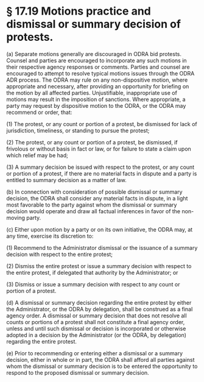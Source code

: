 # § 17.19   Motions practice and dismissal or summary decision of protests.

(a) Separate motions generally are discouraged in ODRA bid protests. Counsel and parties are encouraged to incorporate any such motions in their respective agency responses or comments. Parties and counsel are encouraged to attempt to resolve typical motions issues through the ODRA ADR process. The ODRA may rule on any non-dispositive motion, where appropriate and necessary, after providing an opportunity for briefing on the motion by all affected parties. Unjustifiable, inappropriate use of motions may result in the imposition of sanctions. Where appropriate, a party may request by dispositive motion to the ODRA, or the ODRA may recommend or order, that:


(1) The protest, or any count or portion of a protest, be dismissed for lack of jurisdiction, timeliness, or standing to pursue the protest;


(2) The protest, or any count or portion of a protest, be dismissed, if frivolous or without basis in fact or law, or for failure to state a claim upon which relief may be had;


(3) A summary decision be issued with respect to the protest, or any count or portion of a protest, if there are no material facts in dispute and a party is entitled to summary decision as a matter of law.


(b) In connection with consideration of possible dismissal or summary decision, the ODRA shall consider any material facts in dispute, in a light most favorable to the party against whom the dismissal or summary decision would operate and draw all factual inferences in favor of the non-moving party.


(c) Either upon motion by a party or on its own initiative, the ODRA may, at any time, exercise its discretion to:


(1) Recommend to the Administrator dismissal or the issuance of a summary decision with respect to the entire protest;


(2) Dismiss the entire protest or issue a summary decision with respect to the entire protest, if delegated that authority by the Administrator; or


(3) Dismiss or issue a summary decision with respect to any count or portion of a protest.


(d) A dismissal or summary decision regarding the entire protest by either the Administrator, or the ODRA by delegation, shall be construed as a final agency order. A dismissal or summary decision that does not resolve all counts or portions of a protest shall not constitute a final agency order, unless and until such dismissal or decision is incorporated or otherwise adopted in a decision by the Administrator (or the ODRA, by delegation) regarding the entire protest.


(e) Prior to recommending or entering either a dismissal or a summary decision, either in whole or in part, the ODRA shall afford all parties against whom the dismissal or summary decision is to be entered the opportunity to respond to the proposed dismissal or summary decision.




